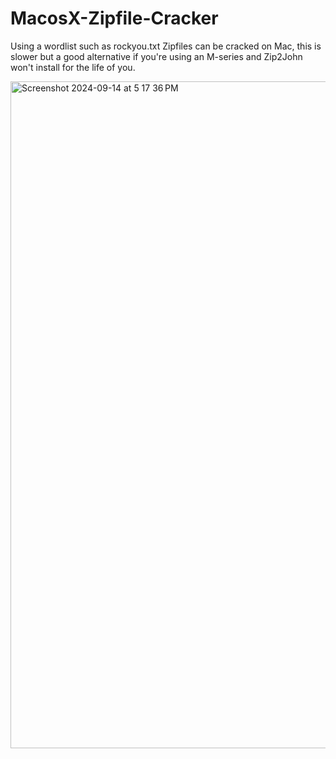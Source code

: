 # MacosX-Zipfile-Cracker
Using a wordlist such as rockyou.txt Zipfiles can be cracked on Mac, this is slower but a good alternative if you're using an M-series and Zip2John won't install for the life of you.

<img width="1067" alt="Screenshot 2024-09-14 at 5 17 36 PM" src="https://github.com/user-attachments/assets/d4c21751-b64e-4e43-a94d-f7a520894a9f">
